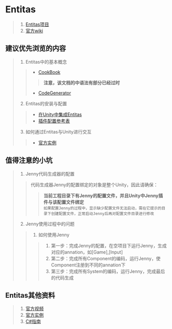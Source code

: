 # Entitas
>1. [Entitas项目](https://github.com/sschmid/Entitas-CSharp)
>2. [官方wiki](https://github.com/sschmid/Entitas-CSharp/wiki)
## 建议优先浏览的内容
>1. Entitas中的基本概念
>>- [CookBook](https://github.com/mzaks/EntitasCookBook) 
>>>**注意，该文档的中语法有部分已经过时**
>>- [CodeGenerator](https://github.com/sschmid/Entitas-CSharp/wiki/Code-Generator)
>2. Entitas的安装与配置
>>- [在Unity中集成Entitas](https://github.com/sschmid/Entitas-CSharp/wiki/Unity-Installation-Guide)
>>- [插件配置参考表](https://github.com/sschmid/Entitas-CSharp/wiki/Default-Plugin-Configuration)
>3. 如何通过Entitas与Unity进行交互
>>- [官方实例](https://github.com/sschmid/Entitas-CSharp/wiki/Unity-Tutorial---Simple-Entity-View-and-Movement)
## 值得注意的小坑
>1. Jenny代码生成器的配置
>> 代码生成器Jenny的配置绑定的对象是整个Unity，因此请确保：
>>>**当前工程目录下有Jenny的配置文件，并且Unity中Jenny插件与该配置文件绑定**
>>><br/> 
>>>```如果配置Jenny的过程中，显示缺少配置文件无法启动，需在它提示的目录下创建配置文件，正常启动Jenny后再对配置文件目录进行修改```
>2. Jenny使用过程中的问题
>> 1. 如何使用Jenny
>>> 1. 第一步：完成Jenny的配置，在空项目下运行Jenny，生成对应的annation，如\[Game\],\[Input\]
>>> 2. 第二步：完成所有Component的编码，运行Jenny，使Component注册到不同的annation下
>>> 3. 第三步：完成所有System的编码，运行Jenny，完成最后的代码生成
## Entitas其他资料
>1. [官方视频](https://www.youtube.com/channel/UC2q7q7tcrwWHu5GSGyt_JEQ)
>2. [官方实例](https://github.com/sschmid/Entitas-CSharp/wiki/Example-projects)
>3. [C#指南](https://docs.microsoft.com/zh-cn/dotnet/csharp/)
